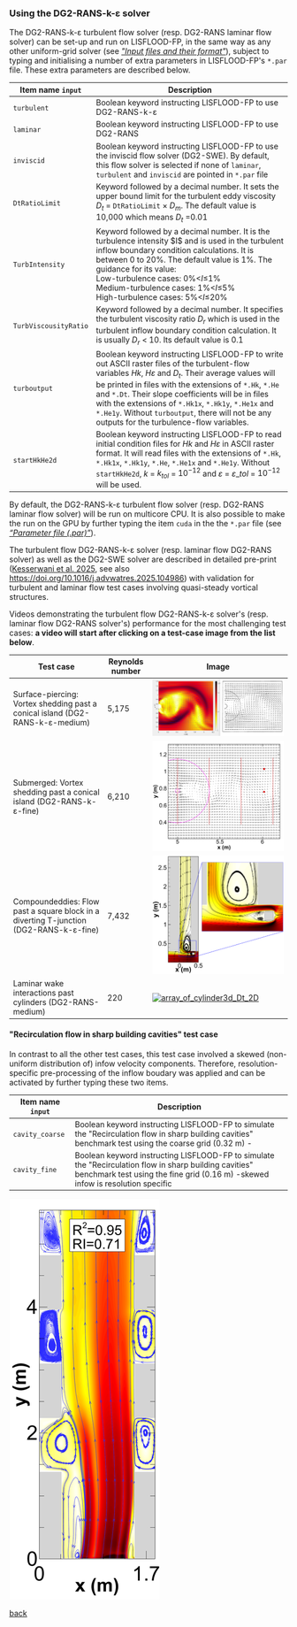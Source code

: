 ### Using the DG2-RANS-k-ε solver
The DG2-RANS-k-ε turbulent flow solver (resp. DG2-RANS laminar flow solver) can be set-up and run on LISFLOOD-FP, in the same way as any other uniform-grid solver (see [*"Input files and their format"*](/Merewether1.md)), subject to typing and initialising a number of extra parameters in LISFLOOD-FP's `*.par` file. These extra parameters are described below. 

| Item name `input`  | Description |
| --------- | ----------- |
|`turbulent`|Boolean keyword instructing LISFLOOD-FP to use DG2-RANS-k-ε|
|`laminar`|Boolean keyword instructing LISFLOOD-FP to use DG2-RANS|
|`inviscid`|Boolean keyword instructing LISFLOOD-FP to use the inviscid flow solver (DG2-SWE). By default, this flow solver is selected if none of `laminar`, `turbulent` and `inviscid` are pointed in `*.par` file|
|`DtRatioLimit`|Keyword followed by a decimal number. It sets the upper bound limit for the turbulent eddy viscosity $D_t$ = `DtRatioLimit` × $D_m$. The default value is 10,000 which means $D_t$ =0.01|
|`TurbIntensity`|Keyword followed by a decimal number. It is the turbulence intensity \$I$ and is used in the turbulent inflow boundary condition calculations. It is between 0 to 20%. The default value is 1%. The guidance for its value: <br> Low-turbulence cases: 0%<*I*≤1% <br> Medium-turbulence cases: 1%<*I*≤5% <br> High-turbulence cases: 5%<*I*≤20%|
|`TurbViscousityRatio`|Keyword followed by a decimal number. It specifies the turbulent viscosity ratio $D_r$ which is used in the turbulent inflow boundary condition calculation. It is usually $D_r$ < 10. Its default value is 0.1|
|`turboutput`|Boolean keyword instructing LISFLOOD-FP to write out ASCII raster files of the turbulent-flow variables $Hk$, *H*$\varepsilon$ and $D_t$. Their average values will be printed in files with the extensions of `*.Hk`, `*.He` and `*.Dt`. Their slope coefficients will be in files with the extensions of `*.Hk1x`, `*.Hk1y`, `*.He1x` and `*.He1y`. Without `turboutput`, there will not be any outputs for the turbulence-flow variables. |
|`startHkHe2d`|Boolean keyword instructing LISFLOOD-FP to read initial condition files for *Hk* and *H*$\varepsilon$ in ASCII raster format. It will read files with the extensions of `*.Hk`, `*.Hk1x`, `*.Hk1y`, `*.He`, `*.He1x` and `*.He1y`. Without `startHkHe2d`, $k$ = $k_{tol}$ = $10^{-12}$ and $\varepsilon$ = $\varepsilon\_{tol}$ = $10^{-12}$ will be used.|

By default, the DG2-RANS-k-ε turbulent flow solver (resp. DG2-RANS laminar flow solver) will be run on multicore CPU. It is also possible to make the run on the GPU by further typing the item `cuda` in the the `*.par` file (see [*“Parameter file (.par)”*](/Merewether1-1.md)). 

The turbulent flow DG2-RANS-k-ε solver (resp. laminar flow DG2-RANS solver) as well as the DG2-SWE solver are described in detailed pre-print ([Kesserwani et al. 2025](https://drive.google.com/file/d/1x_8bgTIGzJzF_qTEDYUzbu82NsGrxpev/view?usp=sharing), see also https://doi.org/10.1016/j.advwatres.2025.104986) with validation for turbulent and laminar flow test cases involving quasi-steady vortical structures. 

Videos demonstrating the turbulent flow DG2-RANS-k-ε solver's (resp. laminar flow DG2-RANS solver's) performance for the most challenging test cases: **a video will start after clicking on a test-case image from the list below**.  

|Test case|Reynolds number|Image |
| --------- | ----------- | --------- | 
|Surface-piercing: Vortex shedding past a conical island (DG2-RANS-k-ε-medium)|5,175|[![conical_island](/Figures/Surface_Piercing.png)](https://youtu.be/AU1Db4y1TkM?si=dGk4zH7JbAyHuRWU)|
|Submerged: Vortex shedding past a conical island (DG2-RANS-k-ε-fine) |6,210|[![conical_island](/Figures/DG_RANS_conical_island.png)](https://www.youtube.com/watch?v=PByxld06gU4)|
|Compoundeddies: Flow past a square block in a diverting T-junction (DG2-RANS-k-ε-fine)|7,432|[![T_junction](/Figures/DG_RANS_T_junction.png)](https://www.youtube.com/shorts/G43xtVfk_iU)|
|Laminar wake interactions past cylinders (DG2-RANS-medium)|220|[![array_of_cylinder3d_Dt_2D](/Figures/DG_RANS_array_of_cylinder3d_Dt_2D.png)](https://www.youtube.com/watch?v=JMv3jLEjzp4)|






#### "Recirculation flow in sharp building cavities" test case 
In contrast to all the other test cases, this test case involved a skewed (non-uniform distribution of) infow velocity components. Therefore, resolution-specific pre-processing of the inflow boudary was applied and can be activated by further typing these two items. 



| Item name `input`  | Description |
| --------- | ----------- |
|`cavity_coarse`|Boolean keyword instructing LISFLOOD-FP to simulate the "Recirculation flow in sharp building cavities" benchmark test using the coarse grid (0.32 m) -|
|`cavity_fine`|Boolean keyword instructing LISFLOOD-FP to simulate the "Recirculation flow in sharp building cavities" benchmark test using the fine grid (0.16 m) -skewed infow is resolution specific|


![Recirculation flow in sharp building cavities](/Figures/DG_RANS_Many_cavities.png)

[back](/LISFLOOD8.0.md)
